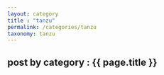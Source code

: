 ```yaml
---
layout: category
title : "tanzu"
permalink: /categories/tanzu
taxonomy: tanzu
---
```


<h2> post by category : {{ page.title }} </h2>
